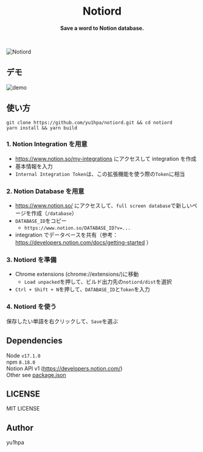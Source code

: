 <div align="center">
	<h1>Notiord</h1>
	<p>
		<b>Save a word to Notion database.</b>
	</p>
	<br>
</div>

![Notiord](https://user-images.githubusercontent.com/56914289/193429870-1cfbb870-16b3-4b7b-afcf-7a55470a1578.png)

## デモ

![demo](https://user-images.githubusercontent.com/56914289/193430161-e044d912-bffe-439d-bf23-bebb25d07157.gif)

## 使い方

```
git clone https://github.com/yu1hpa/notiord.git && cd notiord
yarn install && yarn build
```

### 1. Notion Integration を用意

- https://www.notion.so/my-integrations にアクセスして integration を作成
- 基本情報を入力
- `Internal Integration Token`は、この拡張機能を使う際の`Token`に相当

### 2. Notion Database を用意

- https://www.notion.so/ にアクセスして、`full screen database`で新しいページを作成（`/database`）
- `DATABASE_ID`をコピー
  - `https://www.notion.so/DATABASE_ID?v=...`
- integration でデータベースを共有（参考：https://developers.notion.com/docs/getting-started ）

### 3. Notiord を準備

- Chrome extensions (chrome://extensions/)に移動
  - `Load unpacked`を押して、ビルド出力先の`notiord/dist`を選択
- `Ctrl + Shift + N`を押して、`DATABASE_ID`と`Token`を入力

### 4. Notiord を使う

保存したい単語を右クリックして、`Save`を選ぶ

## Dependencies

Node `v17.1.0`  
npm `8.18.0`  
Notion API v1 (https://developers.notion.com/)  
Other see [package.json](https://github.com/yu1hpa/notiord/blob/master/package.json)

## LICENSE

MIT LICENSE

## Author

yu1hpa
